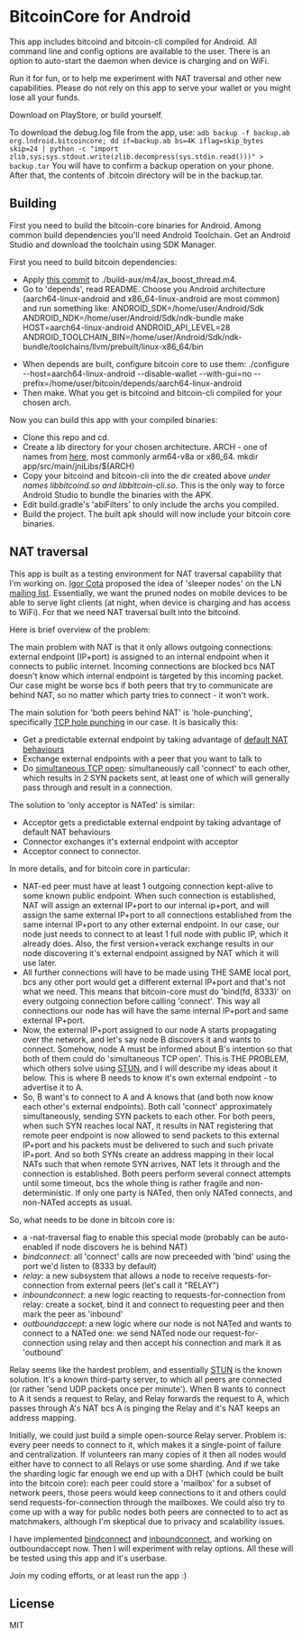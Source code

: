 # BitcoinCore for Android

This app includes bitcoind and bitcoin-cli compiled for Android. All command line and config options are available to the user. There is an option to auto-start the daemon when device is charging and on WiFi.

Run it for fun, or to help me experiment with NAT traversal and other new capabilities. Please do not rely on this app to serve your wallet or you might lose all your funds.

Download on PlayStore, or build yourself. 

To download the debug.log file from the app, use:
`adb backup -f backup.ab org.lndroid.bitcoincore; dd if=backup.ab bs=4K iflag=skip_bytes skip=24 | python -c "import zlib,sys;sys.stdout.write(zlib.decompress(sys.stdin.read()))" > backup.tar`
You will have to confirm a backup operation on your phone. After that, the contents of .bitcoin directory will be in the backup.tar.

## Building

First you need to build the bitcoin-core binaries for Android. Among common build dependencies you'll need Android Toolchain. Get an Android Studio and download the toolchain using SDK Manager.

First you need to build bitcoin dependencies:
* Apply [this commit](https://github.com/autoconf-archive/autoconf-archive/pull/211/commits/0087595e99c8bb9a41f5c05a426b453c8d4d931c) to ./build-aux/m4/ax_boost_thread.m4.
* Go to 'depends', read README. Choose you Android architecture (aarch64-linux-android and x86_64-linux-android are most common) and run something like:
    ANDROID_SDK=/home/user/Android/Sdk ANDROID_NDK=/home/user/Android/Sdk/ndk-bundle make HOST=aarch64-linux-android ANDROID_API_LEVEL=28 ANDROID_TOOLCHAIN_BIN=/home/user/Android/Sdk/ndk-bundle/toolchains/llvm/prebuilt/linux-x86_64/bin
- When depends are built, configure bitcoin core to use them:
    ./configure --host=aarch64-linux-android --disable-wallet --with-gui=no --prefix=/home/user/bitcoin/depends/aarch64-linux-android
- Then make. What you get is bitcoind and bitcoin-cli compiled for your chosen arch.

Now you can build this app with your compiled binaries:
- Clone this repo and cd.
- Create a lib directory for your chosen architecture. ARCH - one of names from [here](https://developer.android.com/ndk/guides/abis), most commonly arm64-v8a or x86_64.
    mkdir app/src/main/jniLibs/$(ARCH)
- Copy your bitcoind and bitcoin-cli into the dir created above *under names libbitcoind.so and libbitcoin-cli.so*. This is the only way to force Android Studio to bundle the binaries with the APK.
- Edit build.gradle's 'abiFilters' to only include the archs you compiled.
- Build the project. The built apk should will now include your bitcoin core binaries.

## NAT traversal

This app is built as a testing environment for NAT traversal capability that I'm working on. [Igor Cota](https://icota.github.com/) proposed the idea of 'sleeper nodes' on the LN [mailing list](https://lists.linuxfoundation.org/pipermail/lightning-dev/2020-May/002694.html). Essentially, we want the pruned nodes on mobile devices to be able to serve light clients (at night, when device is charging and has access to WiFi). For that we need NAT traversal built into the bitcoind.

Here is brief overview of the problem:

The main problem with NAT is that it only allows outgoing connections: external endpoint (IP+port) is assigned to an internal endpoint when it connects to public internet. Incoming connections are blocked bcs NAT doesn't know which internal endpoint is targeted by this incoming packet. Our case might be worse bcs if both peers that try to communicate are behind NAT, so no matter which party tries to connect - it won't work.

The main solution for 'both peers behind NAT' is 'hole-punching', specifically [TCP hole punching](https://en.wikipedia.org/wiki/TCP_hole_punching) in our case. It is basically this:
- Get a predictable external endpoint by taking advantage of [default NAT behaviours](https://tools.ietf.org/html/rfc5382)
- Exchange external endpoints with a peer that you want to talk to
- Do [simultaneous TCP open](http://ttcplinux.sourceforge.net/documents/one/tcpstate/tcpstate.html): simultaneously call 'connect' to each other, which results in 2 SYN packets sent, at least one of which will generally pass through and result in a connection.

The solution to 'only acceptor is NATed' is similar:
- Acceptor gets a predictable external endpoint by taking advantage of default NAT behaviours
- Connector exchanges it's external endpoint with acceptor
- Acceptor connect to connector.

In more details, and for bitcoin core in particular:
- NAT-ed peer must have at least 1 outgoing connection kept-alive to some known public endpoint. When such connection is established, NAT will assign an external IP+port to our internal ip+port, and will assign the same external IP+port to all connections established from the same internal IP+port to any other external endpoint. In our case, our node just needs to connect to at least 1 full node with public IP, which it already does. Also, the first version+verack exchange results in our node discovering it's external endpoint assigned by NAT which it will use later.
- All further connections will have to be made using THE SAME local port, bcs any other port would get a different external IP+port and that's not what we need. This means that bitcoin-core must do 'bind(fd, 8333)' on every outgoing connection before calling 'connect'. This way all connections our node has will have the same internal IP+port and same external IP+port.
- Now, the external IP+port assigned to our node A starts propagating over the network, and let's say node B discovers it and wants to connect. Somehow, node A must be informed about B's intention so that both of them could do 'simultaneous TCP open'. This is THE PROBLEM, which others solve using [STUN](https://tools.ietf.org/html/rfc5389), and I will describe my ideas about it below. This is where B needs to know it's own external endpoint - to advertise it to A.
- So, B want's to connect to A and A knows that (and both now know each other's external endpoints). Both call 'connect' approximately simultaneously, sending SYN packets to each other. For both peers, when such SYN reaches local NAT, it results in NAT registering that remote peer endpoint is now allowed to send packets to this external IP+port and his packets must be delivered to such and such private IP+port. And so both SYNs create an address mapping in their local NATs such that when remote SYN arrives, NAT lets it through and the connection is established. Both peers perform several connect attempts until some timeout, bcs the whole thing is rather fragile and non-deterministic. If only one party is NATed, then only NATed connects, and non-NATed accepts as usual.

So, what needs to be done in bitcoin core is:
- a -nat-traversal flag to enable this special mode (probably can be auto-enabled if node discovers he is behind NAT)
- *bindconnect*: all 'connect' calls are now preceeded with 'bind' using the port we'd listen to (8333 by default)
- *relay*: a new subsystem that allows a node to receive requests-for-connection from external peers (let's call it "RELAY")
- *inboundconnect*: a new logic reacting to requests-for-connection from relay: create a socket, bind it and connect to requesting peer and then mark the peer as 'inbound' 
- *outboundaccept*: a new logic where our node is not NATed and wants to connect to a NATed one: we send NATed node our request-for-connection using relay and then accept his connection and mark it as 'outbound' 

Relay seems like the hardest problem, and essentially [STUN](https://tools.ietf.org/html/rfc5389) is the known solution. It's a known third-party server, to which all peers are connected (or rather 'send UDP packets once per minute'). When B wants to connect to A it sends a request to Relay, and Relay forwards the request to A, which passes through A's NAT bcs A is pinging the Relay and it's NAT keeps an address mapping.

Initially, we could just build a simple open-source Relay server. Problem is: every peer needs to connect to it, which makes it a single-point of failure and centralization. If volunteers ran many copies of it then all nodes would either have to connect to all Relays or use some sharding. And if we take the sharding logic far enough we end up with a DHT (which could be built into the bitcoin core): each peer could store a 'mailbox' for a subset of network peers, those peers would keep connections to it and others could send requests-for-connection through the mailboxes. We could also try to come up with a way for public nodes both peers are connected to to act as matchmakers, although I'm skeptical due to privacy and scalability issues.

I have implemented [bindconnect](https://github.com/brugeman/bitcoin/tree/bindconnect) and [inboundconnect](https://github.com/brugeman/bitcoin/tree/inboundconnect), and working on outboundaccept now. Then I will experiment with relay options. All these will be tested using this app and it's userbase.

Join my coding efforts, or at least run the app :)

## License

MIT